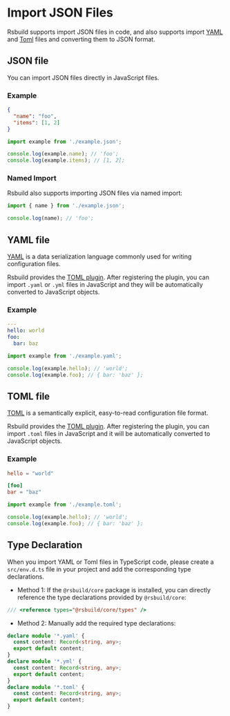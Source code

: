 # Import JSON Files

Rsbuild supports import JSON files in code, and also supports import [YAML](https://yaml.org/) and [Toml](https://toml.io/en/) files and converting them to JSON format.

## JSON file

You can import JSON files directly in JavaScript files.

### Example

```json title="example.json"
{
  "name": "foo",
  "items": [1, 2]
}
```

```js title="index.js"
import example from './example.json';

console.log(example.name); // 'foo';
console.log(example.items); // [1, 2];
```

### Named Import

Rsbuild also supports importing JSON files via named import:

```js
import { name } from './example.json';

console.log(name); // 'foo';
```

## YAML file

[YAML](https://yaml.org/) is a data serialization language commonly used for writing configuration files.

Rsbuild provides the [TOML plugin](/plugins/list/plugin-toml). After registering the plugin, you can import `.yaml` or `.yml` files in JavaScript and they will be automatically converted to JavaScript objects.

### Example

```yaml title="example.yaml"
---
hello: world
foo:
  bar: baz
```

```js
import example from './example.yaml';

console.log(example.hello); // 'world';
console.log(example.foo); // { bar: 'baz' };
```

## TOML file

[TOML](https://toml.io/) is a semantically explicit, easy-to-read configuration file format.

Rsbuild provides the [TOML plugin](/plugins/list/plugin-toml). After registering the plugin, you can import `.toml` files in JavaScript and it will be automatically converted to JavaScript objects.

### Example

```toml title="example.toml"
hello = "world"

[foo]
bar = "baz"
```

```js title="src/env.d.ts"
import example from './example.toml';

console.log(example.hello); // 'world';
console.log(example.foo); // { bar: 'baz' };
```

## Type Declaration

When you import YAML or Toml files in TypeScript code, please create a `src/env.d.ts` file in your project and add the corresponding type declarations.

- Method 1: If the `@rsbuild/core` package is installed, you can directly reference the type declarations provided by `@rsbuild/core`:

```ts title="src/env.d.ts"
/// <reference types="@rsbuild/core/types" />
```

- Method 2: Manually add the required type declarations:

```ts title="src/env.d.ts"
declare module '*.yaml' {
  const content: Record<string, any>;
  export default content;
}
declare module '*.yml' {
  const content: Record<string, any>;
  export default content;
}
declare module '*.toml' {
  const content: Record<string, any>;
  export default content;
}
```
